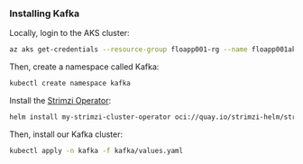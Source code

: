 ### Installing Kafka

Locally, login to the AKS cluster:

```sh
az aks get-credentials --resource-group floapp001-rg --name floapp001aks
```

Then, create a namespace called Kafka:

```sh
kubectl create namespace kafka
```

Install the [Strimzi Operator](https://artifacthub.io/packages/helm/strimzi/strimzi-kafka-operator):

```sh
helm install my-strimzi-cluster-operator oci://quay.io/strimzi-helm/strimzi-kafka-operator -n kafka -f kafka/values-strimzi.yaml
```

Then, install our Kafka cluster:

```sh
kubectl apply -n kafka -f kafka/values.yaml
```
